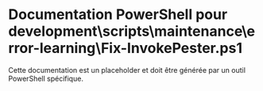 # Documentation PowerShell pour development\scripts\maintenance\error-learning\Fix-InvokePester.ps1

Cette documentation est un placeholder et doit être générée par un outil PowerShell spécifique.
